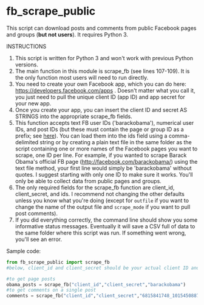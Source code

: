 # fb_scrape_public

This script can download posts and comments from public Facebook pages and groups (__but not users__). It requires Python 3.

INSTRUCTIONS

1.    This script is written for Python 3 and won't work with previous Python versions.
2.    The main function in this module is scrape_fb (see lines 107-109). It is the only function most users will need to run directly.
3.    You need to create your own Facebook app, which you can do here: https://developers.facebook.com/apps . Doesn't matter what you call it, you just need to pull the unique client ID (app ID) and app secret for your new app.
4.    Once you create your app, you can insert the client ID and secret AS STRINGS into the appropriate scrape_fb fields. 
5.    This function accepts text FB user IDs ('barackobama'), numerical user IDs, and post IDs (but these must contain the page or group ID as a prefix; see [here](https://stackoverflow.com/questions/31353591/how-should-we-retrieve-an-individual-post-now-that-post-id-is-deprecated-in-v)). You can load them into the ids field using a comma-delimited string or by creating a plain text file in the same folder as the script containing one or more names of the Facebook pages you want to scrape, one ID per line. For example, if you wanted to scrape Barack Obama's official FB page (http://facebook.com/barackobama/) using the text file method, your first line would simply be 'barackobama' without quotes. I suggest starting with only one ID to make sure it works. You'll only be able to collect data from public pages and groups.
6.    The only required fields for the scrape_fb function are client_id, client_secret, and ids. I recommend not changing the other defaults unless you know what you're doing (except for ```outfile``` if you want to change the name of the output file and ```scrape_mode``` if you want to pull post comments).
7.    If you did everything correctly, the command line should show you some informative status messages. Eventually it will save a CSV full of data to the same folder where this script was run. If something went wrong, you'll see an error.

Sample code:

```python
from fb_scrape_public import scrape_fb
#below, client_id and client_secret should be your actual client ID and secret

#to get page posts
obama_posts = scrape_fb("client_id","client_secret","barackobama") 
#to get comments on a single post
comments = scrape_fb("client_id","client_secret","6815841748_10154508876046749",scrape_mode="comments") 
```
